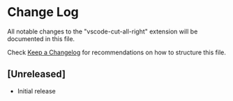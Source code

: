 # Change Log
All notable changes to the "vscode-cut-all-right" extension will be documented in this file.

Check [Keep a Changelog](http://keepachangelog.com/) for recommendations on how to structure this file.

## [Unreleased]
- Initial release
